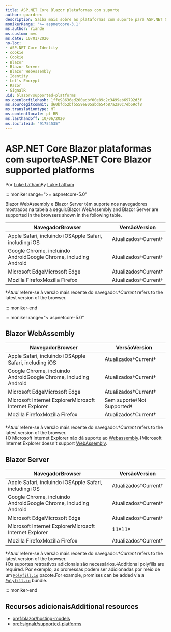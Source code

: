 ```yaml
---
title: ASP.NET Core Blazor plataformas com suporte
author: guardrex
description: Saiba mais sobre as plataformas com suporte para ASP.NET Core Blazor .
monikerRange: '>= aspnetcore-3.1'
ms.author: riande
ms.custom: mvc
ms.date: 10/01/2020
no-loc:
- ASP.NET Core Identity
- cookie
- Cookie
- Blazor
- Blazor Server
- Blazor WebAssembly
- Identity
- Let's Encrypt
- Razor
- SignalR
uid: blazor/supported-platforms
ms.openlocfilehash: 1ffe98636ed200adbf00e89c2c3499eb69792d3f
ms.sourcegitcommit: d60bfd52bfb559e805abd654b87a2a0c7eb69cf8
ms.translationtype: MT
ms.contentlocale: pt-BR
ms.lasthandoff: 10/06/2020
ms.locfileid: "91754535"
---
```

# <a name="aspnet-core-no-locblazor-supported-platforms"></a><span data-ttu-id="98215-103">ASP.NET Core Blazor plataformas com suporte</span><span class="sxs-lookup"><span data-stu-id="98215-103">ASP.NET Core Blazor supported platforms</span></span>

<span data-ttu-id="98215-104">Por [Luke Latham](https://github.com/guardrex)</span><span class="sxs-lookup"><span data-stu-id="98215-104">By [Luke Latham](https://github.com/guardrex)</span></span>

::: moniker range=">= aspnetcore-5.0"

<span data-ttu-id="98215-105">Blazor WebAssembly e Blazor Server têm suporte nos navegadores mostrados na tabela a seguir.</span><span class="sxs-lookup"><span data-stu-id="98215-105">Blazor WebAssembly and Blazor Server are supported in the browsers shown in the following table.</span></span>

| <span data-ttu-id="98215-106">Navegador</span><span class="sxs-lookup"><span data-stu-id="98215-106">Browser</span></span>                          | <span data-ttu-id="98215-107">Versão</span><span class="sxs-lookup"><span data-stu-id="98215-107">Version</span></span>         |
| -------------------------------- | --------------- |
| <span data-ttu-id="98215-108">Apple Safari, incluindo iOS</span><span class="sxs-lookup"><span data-stu-id="98215-108">Apple Safari, including iOS</span></span>      | <span data-ttu-id="98215-109">Atualizados&dagger;</span><span class="sxs-lookup"><span data-stu-id="98215-109">Current&dagger;</span></span> |
| <span data-ttu-id="98215-110">Google Chrome, incluindo Android</span><span class="sxs-lookup"><span data-stu-id="98215-110">Google Chrome, including Android</span></span> | <span data-ttu-id="98215-111">Atualizados&dagger;</span><span class="sxs-lookup"><span data-stu-id="98215-111">Current&dagger;</span></span> |
| <span data-ttu-id="98215-112">Microsoft Edge</span><span class="sxs-lookup"><span data-stu-id="98215-112">Microsoft Edge</span></span>                   | <span data-ttu-id="98215-113">Atualizados&dagger;</span><span class="sxs-lookup"><span data-stu-id="98215-113">Current&dagger;</span></span> |
| <span data-ttu-id="98215-114">Mozilla Firefox</span><span class="sxs-lookup"><span data-stu-id="98215-114">Mozilla Firefox</span></span>                  | <span data-ttu-id="98215-115">Atualizados&dagger;</span><span class="sxs-lookup"><span data-stu-id="98215-115">Current&dagger;</span></span> |  

<span data-ttu-id="98215-116">&dagger;*Atual* refere-se à versão mais recente do navegador.</span><span class="sxs-lookup"><span data-stu-id="98215-116">&dagger;*Current* refers to the latest version of the browser.</span></span>  

::: moniker-end

::: moniker range="< aspnetcore-5.0"

## Blazor WebAssembly

| <span data-ttu-id="98215-117">Navegador</span><span class="sxs-lookup"><span data-stu-id="98215-117">Browser</span></span>                          | <span data-ttu-id="98215-118">Versão</span><span class="sxs-lookup"><span data-stu-id="98215-118">Version</span></span>               |
| -------------------------------- | --------------------- |
| <span data-ttu-id="98215-119">Apple Safari, incluindo iOS</span><span class="sxs-lookup"><span data-stu-id="98215-119">Apple Safari, including iOS</span></span>      | <span data-ttu-id="98215-120">Atualizados&dagger;</span><span class="sxs-lookup"><span data-stu-id="98215-120">Current&dagger;</span></span>       |
| <span data-ttu-id="98215-121">Google Chrome, incluindo Android</span><span class="sxs-lookup"><span data-stu-id="98215-121">Google Chrome, including Android</span></span> | <span data-ttu-id="98215-122">Atualizados&dagger;</span><span class="sxs-lookup"><span data-stu-id="98215-122">Current&dagger;</span></span>       |
| <span data-ttu-id="98215-123">Microsoft Edge</span><span class="sxs-lookup"><span data-stu-id="98215-123">Microsoft Edge</span></span>                   | <span data-ttu-id="98215-124">Atualizados&dagger;</span><span class="sxs-lookup"><span data-stu-id="98215-124">Current&dagger;</span></span>       |
| <span data-ttu-id="98215-125">Microsoft Internet Explorer</span><span class="sxs-lookup"><span data-stu-id="98215-125">Microsoft Internet Explorer</span></span>      | <span data-ttu-id="98215-126">Sem suporte&Dagger;</span><span class="sxs-lookup"><span data-stu-id="98215-126">Not Supported&Dagger;</span></span> |
| <span data-ttu-id="98215-127">Mozilla Firefox</span><span class="sxs-lookup"><span data-stu-id="98215-127">Mozilla Firefox</span></span>                  | <span data-ttu-id="98215-128">Atualizados&dagger;</span><span class="sxs-lookup"><span data-stu-id="98215-128">Current&dagger;</span></span>       |  

<span data-ttu-id="98215-129">&dagger;*Atual* refere-se à versão mais recente do navegador.</span><span class="sxs-lookup"><span data-stu-id="98215-129">&dagger;*Current* refers to the latest version of the browser.</span></span>  
<span data-ttu-id="98215-130">&Dagger;O Microsoft Internet Explorer não dá suporte ao [Webassembly](https://webassembly.org).</span><span class="sxs-lookup"><span data-stu-id="98215-130">&Dagger;Microsoft Internet Explorer doesn't support [WebAssembly](https://webassembly.org).</span></span>

## Blazor Server

| <span data-ttu-id="98215-131">Navegador</span><span class="sxs-lookup"><span data-stu-id="98215-131">Browser</span></span>                          | <span data-ttu-id="98215-132">Versão</span><span class="sxs-lookup"><span data-stu-id="98215-132">Version</span></span>         |
| -------------------------------- | --------------- |
| <span data-ttu-id="98215-133">Apple Safari, incluindo iOS</span><span class="sxs-lookup"><span data-stu-id="98215-133">Apple Safari, including iOS</span></span>      | <span data-ttu-id="98215-134">Atualizados&dagger;</span><span class="sxs-lookup"><span data-stu-id="98215-134">Current&dagger;</span></span> |
| <span data-ttu-id="98215-135">Google Chrome, incluindo Android</span><span class="sxs-lookup"><span data-stu-id="98215-135">Google Chrome, including Android</span></span> | <span data-ttu-id="98215-136">Atualizados&dagger;</span><span class="sxs-lookup"><span data-stu-id="98215-136">Current&dagger;</span></span> |
| <span data-ttu-id="98215-137">Microsoft Edge</span><span class="sxs-lookup"><span data-stu-id="98215-137">Microsoft Edge</span></span>                   | <span data-ttu-id="98215-138">Atualizados&dagger;</span><span class="sxs-lookup"><span data-stu-id="98215-138">Current&dagger;</span></span> |
| <span data-ttu-id="98215-139">Microsoft Internet Explorer</span><span class="sxs-lookup"><span data-stu-id="98215-139">Microsoft Internet Explorer</span></span>      | <span data-ttu-id="98215-140">11&Dagger;</span><span class="sxs-lookup"><span data-stu-id="98215-140">11&Dagger;</span></span>      |
| <span data-ttu-id="98215-141">Mozilla Firefox</span><span class="sxs-lookup"><span data-stu-id="98215-141">Mozilla Firefox</span></span>                  | <span data-ttu-id="98215-142">Atualizados&dagger;</span><span class="sxs-lookup"><span data-stu-id="98215-142">Current&dagger;</span></span> |

<span data-ttu-id="98215-143">&dagger;*Atual* refere-se à versão mais recente do navegador.</span><span class="sxs-lookup"><span data-stu-id="98215-143">&dagger;*Current* refers to the latest version of the browser.</span></span>  
<span data-ttu-id="98215-144">&Dagger;Os suportes retroativos adicionais são necessários.</span><span class="sxs-lookup"><span data-stu-id="98215-144">&Dagger;Additional polyfills are required.</span></span> <span data-ttu-id="98215-145">Por exemplo, as promessas podem ser adicionadas por meio de um [`Polyfill.io`](https://polyfill.io/v3/) pacote.</span><span class="sxs-lookup"><span data-stu-id="98215-145">For example, promises can be added via a [`Polyfill.io`](https://polyfill.io/v3/) bundle.</span></span>

::: moniker-end

## <a name="additional-resources"></a><span data-ttu-id="98215-146">Recursos adicionais</span><span class="sxs-lookup"><span data-stu-id="98215-146">Additional resources</span></span>

* <xref:blazor/hosting-models>
* <xref:signalr/supported-platforms>
